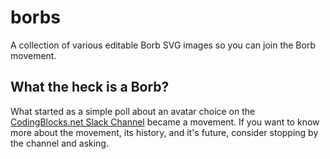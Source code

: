 # borbs

A collection of various editable Borb SVG images so you can join the Borb movement.

## What the heck is a Borb?

What started as a simple poll about an avatar choice on the [CodingBlocks.net Slack Channel](http:codingblocks.slack.com) became a movement. If you want to know
more about the movement, its history, and it's future, consider stopping by the channel and asking. 

